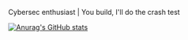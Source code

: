 Cybersec enthusiast | You build, I'll do the crash test

[![Anurag's GitHub stats](https://github-readme-stats.vercel.app/api?username=otienobrax&show_icons=true)](https://github.com/anuraghazra/github-readme-stats)
<!---
otienobrax/otienobrax is a ✨ special ✨ repository because its `README.md` (this file) appears on your GitHub profile.
You can click the Preview link to take a look at your changes.
--->
